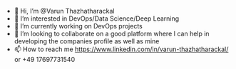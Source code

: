- 👋 Hi, I’m @Varun Thazhatharackal
- 👀 I’m interested in DevOps/Data Science/Deep Learning
- 🌱 I’m currently working on DevOps projects
- 💞️ I’m looking to collaborate on a good platform where I can help in developing the companies profile as well as mine
- 📫 How to reach me https://www.linkedin.com/in/varun-thazhatharackal/  or +49 17697731540

<!---
Varun24695/Varun24695 is a ✨ special ✨ repository because its `README.md` (this file) appears on your GitHub profile.
You can click the Preview link to take a look at your changes.
--->
